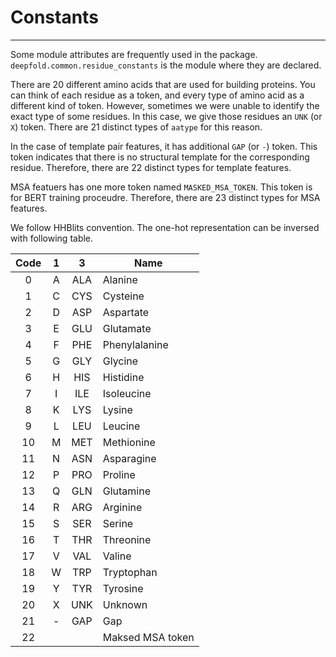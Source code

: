 # Constants

---

Some module attributes are frequently used in the package.
`deepfold.common.residue_constants` is the module where they are declared.

There are 20 different amino acids that are used for building proteins.
You can think of each residue as a token, and every type of amino acid as a different kind of token.
However, sometimes we were unable to identify the exact type of some residues.
In this case, we give those residues an `UNK` (or `X`) token.
There are 21 distinct types of `aatype` for this reason.

In the case of template pair features, it has additional `GAP` (or `-`) token.
This token indicates that there is no structural template for the corresponding residue.
Therefore, there are 22 distinct types for template features.

MSA featuers has one more token named `MASKED_MSA_TOKEN`.
This token is for BERT training proceudre.
Therefore, there are 23 distinct types for MSA features.

We follow HHBlits convention.
The one-hot representation can be inversed with following table.

| Code | 1 |  3  | Name             |
|:----:|:-:|:---:|------------------|
|   0  | A | ALA | Alanine          |
|   1  | C | CYS | Cysteine         |
|   2  | D | ASP | Aspartate        |
|   3  | E | GLU | Glutamate        |
|   4  | F | PHE | Phenylalanine    |
|   5  | G | GLY | Glycine          |
|   6  | H | HIS | Histidine        |
|   7  | I | ILE | Isoleucine       |
|   8  | K | LYS | Lysine           |
|   9  | L | LEU | Leucine          |
|  10  | M | MET | Methionine       |
|  11  | N | ASN | Asparagine       |
|  12  | P | PRO | Proline          |
|  13  | Q | GLN | Glutamine        |
|  14  | R | ARG | Arginine         |
|  15  | S | SER | Serine           |
|  16  | T | THR | Threonine        |
|  17  | V | VAL | Valine           |
|  18  | W | TRP | Tryptophan       |
|  19  | Y | TYR | Tyrosine         |
|  20  | X | UNK | Unknown          |
|  21  | - | GAP | Gap              |
|  22  |   |     | Maksed MSA token |
